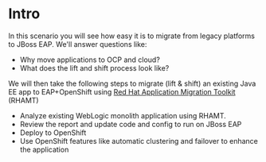# Intro

In this scenario you will see how easy it is to migrate from legacy platforms to JBoss EAP. We'll answer questions like:

* Why move applications to OCP and cloud?
* What does the lift and shift process look like?

We will then take the following steps to migrate \(lift & shift\) an existing Java EE app to EAP+OpenShift using [Red Hat Application Migration Toolkit](https://developers.redhat.com/products/rhamt/overview/) \(RHAMT\)

* Analyze existing WebLogic monolith application using RHAMT.
* Review the report and update code and config to run on JBoss EAP
* Deploy to OpenShift
* Use OpenShift features like automatic clustering and failover to enhance the application

